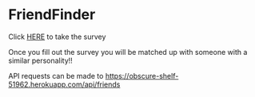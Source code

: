 # FriendFinder

Click [HERE](https://obscure-shelf-51962.herokuapp.com/survey) to take the survey

Once you fill out the survey you will be matched up with someone with a similar personality!!

API requests can be made to https://obscure-shelf-51962.herokuapp.com/api/friends


